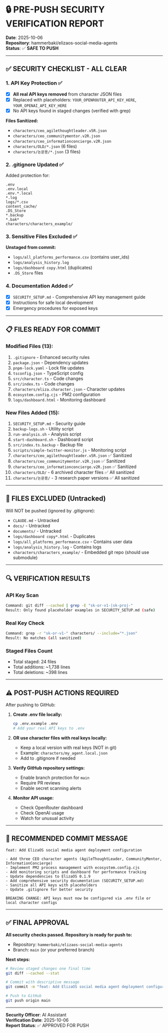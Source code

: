 # 🔒 PRE-PUSH SECURITY VERIFICATION REPORT

**Date**: 2025-10-06  
**Repository**: hammerbaki/elizaos-social-media-agents  
**Status**: ✅ **SAFE TO PUSH**

---

## ✅ SECURITY CHECKLIST - ALL CLEAR

### 1. API Key Protection ✅
- [x] **All real API keys removed** from character JSON files
- [x] Replaced with placeholders: `YOUR_OPENROUTER_API_KEY_HERE`, `YOUR_OPENAI_API_KEY_HERE`
- [x] No API keys found in staged changes (verified with grep)

**Files Sanitized:**
- `characters/ceo_agilethoughtleader.v5R.json`
- `characters/ceo_communitymentor.v2R.json`
- `characters/ceo_informationconcierge.v2R.json`
- `characters/OLD/*.json` (6 files)
- `characters/논문용/*.json` (3 files)

### 2. .gitignore Updated ✅
Added protection for:
```
.env
.env.local
.env.*.local
*.log
logs/*.csv
content_cache/
.DS_Store
*.backup
*.bak*
characters/characters_example/
```

### 3. Sensitive Files Excluded ✅
**Unstaged from commit:**
- `logs/all_platforms_performance.csv` (contains user_ids)
- `logs/analysis_history.log`
- `logs/dashboard copy.html` (duplicates)
- `.DS_Store` files

### 4. Documentation Added ✅
- [x] `SECURITY_SETUP.md` - Comprehensive API key management guide
- [x] Instructions for safe local development
- [x] Emergency procedures for exposed keys

---

## 📋 FILES READY FOR COMMIT

### Modified Files (13):
1. `.gitignore` - Enhanced security rules
2. `package.json` - Dependency updates
3. `pnpm-lock.yaml` - Lock file updates
4. `tsconfig.json` - TypeScript config
5. `src/character.ts` - Code changes
6. `src/index.ts` - Code changes
7. `characters/eliza.character.json` - Character updates
8. `ecosystem.config.cjs` - PM2 configuration
9. `logs/dashboard.html` - Monitoring dashboard

### New Files Added (15):
1. `SECURITY_SETUP.md` - Security guide
2. `backup-logs.sh` - Utility script
3. `run-analysis.sh` - Analysis script
4. `start-dashboard.sh` - Dashboard script
5. `src/index.ts.backup` - Backup file
6. `scripts/simple-twitter-monitor.js` - Monitoring script
7. `characters/ceo_agilethoughtleader.v5R.json` ✅ Sanitized
8. `characters/ceo_communitymentor.v2R.json` ✅ Sanitized
9. `characters/ceo_informationconcierge.v2R.json` ✅ Sanitized
10. `characters/OLD/` - 6 archived character files ✅ All sanitized
11. `characters/논문용/` - 3 research paper versions ✅ All sanitized

---

## 🚫 FILES EXCLUDED (Untracked)

Will NOT be pushed (ignored by .gitignore):
- `CLAUDE.md` - Untracked
- `docs/` - Untracked
- `documents/` - Untracked
- `logs/dashboard copy*.html` - Duplicates
- `logs/all_platforms_performance.csv` - Contains user data
- `logs/analysis_history.log` - Contains logs
- `characters/characters_example/` - Embedded git repo (should use submodule)

---

## 🔍 VERIFICATION RESULTS

### API Key Scan
```bash
Command: git diff --cached | grep -E "sk-or-v1-|sk-proj-"
Result: Only found placeholder examples in SECURITY_SETUP.md (safe)
```

### Real Key Check
```bash
Command: grep -r "sk-or-v1-" characters/ --include="*.json"
Result: No matches (all sanitized)
```

### Staged Files Count
- Total staged: 24 files
- Total additions: ~1,738 lines
- Total deletions: ~398 lines

---

## ⚠️ POST-PUSH ACTIONS REQUIRED

After pushing to GitHub:

1. **Create .env file locally:**
   ```bash
   cp .env.example .env
   # Add your real API keys to .env
   ```

2. **OR use character files with real keys locally:**
   - Keep a local version with real keys (NOT in git)
   - Example: `characters/my_agent.local.json`
   - Add to .gitignore if needed

3. **Verify GitHub repository settings:**
   - Enable branch protection for `main`
   - Require PR reviews
   - Enable secret scanning alerts

4. **Monitor API usage:**
   - Check OpenRouter dashboard
   - Check OpenAI usage
   - Watch for unusual activity

---

## 🎯 RECOMMENDED COMMIT MESSAGE

```
feat: Add ElizaOS social media agent deployment configuration

- Add three CEO character agents (AgileThoughtLeader, CommunityMentor, InformationConcierge)
- Implement PM2 process management with ecosystem.config.cjs
- Add monitoring scripts and dashboard for performance tracking
- Update dependencies to ElizaOS 0.1.9
- Add comprehensive security documentation (SECURITY_SETUP.md)
- Sanitize all API keys with placeholders
- Update .gitignore for better security

BREAKING CHANGE: API keys must now be configured via .env file or local character configs
```

---

## ✅ FINAL APPROVAL

**All security checks passed. Repository is ready for push to:**
- Repository: `hammerbaki/elizaos-social-media-agents`
- Branch: `main` (or your preferred branch)

**Next steps:**
```bash
# Review staged changes one final time
git diff --cached --stat

# Commit with descriptive message
git commit -m "feat: Add ElizaOS social media agent deployment configuration"

# Push to GitHub
git push origin main
```

---

**Security Officer**: AI Assistant  
**Verification Date**: 2025-10-06  
**Report Status**: ✅ APPROVED FOR PUSH

